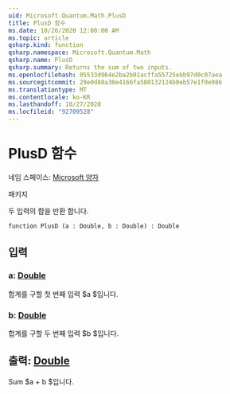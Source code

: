 ```yaml
---
uid: Microsoft.Quantum.Math.PlusD
title: PlusD 함수
ms.date: 10/26/2020 12:00:00 AM
ms.topic: article
qsharp.kind: function
qsharp.namespace: Microsoft.Quantum.Math
qsharp.name: PlusD
qsharp.summary: Returns the sum of two inputs.
ms.openlocfilehash: 05533d964e2ba2b01acffa55725ebb97d0c07aea
ms.sourcegitcommit: 29e0d88a30e4166fa580132124b0eb57e1f0e986
ms.translationtype: MT
ms.contentlocale: ko-KR
ms.lasthandoff: 10/27/2020
ms.locfileid: "92709528"
---
```

# <a name="plusd-function"></a>PlusD 함수

네임 스페이스: [Microsoft 양자](xref:Microsoft.Quantum.Math)

패키지 [](https://nuget.org/packages/)


두 입력의 합을 반환 합니다.

```qsharp
function PlusD (a : Double, b : Double) : Double
```


## <a name="input"></a>입력

### <a name="a--double"></a>a: [Double](xref:microsoft.quantum.lang-ref.double)

합계를 구할 첫 번째 입력 $a $입니다.


### <a name="b--double"></a>b: [Double](xref:microsoft.quantum.lang-ref.double)

합계를 구할 두 번째 입력 $b $입니다.



## <a name="output--double"></a>출력: [Double](xref:microsoft.quantum.lang-ref.double)

Sum $a + b $입니다.